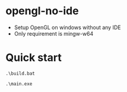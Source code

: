 # opengl-no-ide
- Setup OpenGL on windows without any IDE
- Only requirement is mingw-w64

# Quick start
```console
.\build.bat
```
```console
.\main.exe
```
